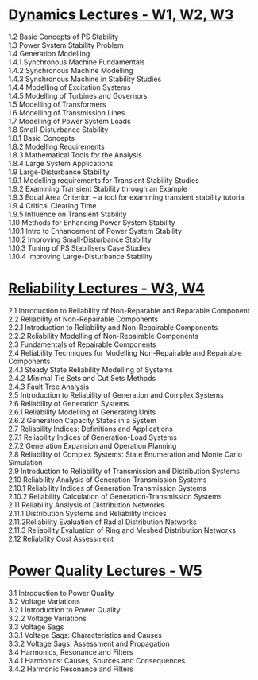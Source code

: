 # [Dynamics Lectures - W1, W2, W3](W123.md)    
1.2 Basic Concepts of PS Stability  
1.3 Power System Stability Problem  
1.4 Generation Modelling  
1.4.1 Synchronous Machine Fundamentals  
1.4.2 Synchronous Machine Modelling  
1.4.3 Synchronous Machine in Stability Studies  
1.4.4 Modelling of Excitation Systems  
1.4.5 Modelling of Turbines and Governors  
1.5 Modelling of Transformers  
1.6 Modelling of Transmission Lines  
1.7 Modelling of Power System Loads  
1.8 Small-Disturbance Stability  
1.8.1 Basic Concepts  
1.8.2 Modelling Requirements  
1.8.3 Mathematical Tools for the Analysis  
1.8.4 Large System Applications  
1.9 Large-Disturbance Stability  
1.9.1 Modelling requirements for Transient Stability Studies  
1.9.2 Examining Transient Stability through an Example  
1.9.3 Equal Area Criterion – a tool for examining transient stability tutorial  
1.9.4 Critical Clearing Time  
1.9.5 Influence on Transient Stability  
1.10 Methods for Enhancing Power System Stability  
1.10.1 Intro to Enhancement of Power System Stability  
1.10.2 Improving Small-Disturbance Stability  
1.10.3 Tuning of PS Stabilisers Case Studies  
1.10.4 Improving Large-Disturbance Stability  
  
# [Reliability Lectures - W3, W4](W34.md)    
2.1 Introduction to Reliability of Non-Reparable and Reparable Component  
2.2 Reliability of Non-Repairable Components  
2.2.1 Introduction to Reliability and Non-Repairable Components  
2.2.2 Reliability Modelling of Non-Repairable Components  
2.3 Fundamentals of Repairable Components  
2.4 Reliability Techniques for Modelling Non-Repairable and Repairable Components  
2.4.1 Steady State Reliability Modelling of Systems  
2.4.2 Minimal Tie Sets and Cut Sets Methods  
2.4.3 Fault Tree Analysis  
2.5 Introduction to Reliability of Generation and Complex Systems  
2.6 Reliability of Generation Systems  
2.6.1 Reliability Modelling of Generating Units  
2.6.2 Generation Capacity States in a System  
2.7 Reliability Indices: Definitions and Applications  
2.7.1 Reliability Indices of Generation-Load Systems  
2.7.2 Generation Expansion and Operation Planning  
2.8 Reliability of Complex Systems: State Enumeration and Monte Carlo Simulation  
2.9 Introduction to Reliability of Transmission and Distribution Systems  
2.10 Reliability Analysis of Generation-Transmission Systems  
2.10.1 Reliability Indices of Generation Transmission Systems  
2.10.2 Reliability Calculation of Generation-Transmission Systems  
2.11 Reliability Analysis of Distribution Networks  
2.11.1 Distribution Systems and Reliability Indices  
2.11.2Reliability Evaluation of Radial Distribution Networks  
2.11.3 Reliability Evaluation of Ring and Meshed Distribution Networks  
2.12 Reliability Cost Assessment  
  
# [Power Quality Lectures - W5](W5.md)  
3.1 Introduction to Power Quality  
3.2 Voltage Variations  
3.2.1 Introduction to Power Quality  
3.2.2 Voltage Variations  
3.3 Voltage Sags  
3.3.1 Voltage Sags: Characteristics and Causes  
3.3.2 Voltage Sags: Assessment and Propagation  
3.4 Harmonics, Resonance and Filters  
3.4.1 Harmonics: Causes, Sources and Consequences  
3.4.2 Harmonic Resonance and Filters    

